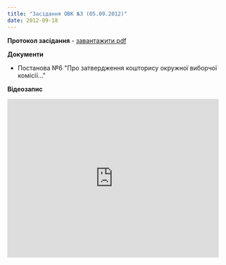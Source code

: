 ```yaml
---
title: "Засідання ОВК №3 (05.09.2012)"
date: 2012-09-18
---
```


**Протокол засідання** - [завантажити pdf](https://mpz.brovary.org/wp-content/uploads/2012/11/OVK_03.pdf)

**Документи**

- Постанова №6 "Про затвердження кошторису окружної виборчої комісії..."

**Відеозапис**

<iframe src="http://www.youtube.com/embed/4wqQc28GIZA" frameborder="0" width="480" height="360"></iframe>
